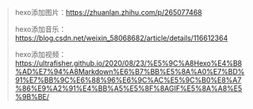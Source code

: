 > hexo添加图片：https://zhuanlan.zhihu.com/p/265077468
>
> hexo添加音乐：https://blog.csdn.net/weixin_58068682/article/details/116612364
>
> hexo添加视频：https://ultrafisher.github.io/2020/08/23/%E5%9C%A8Hexo%E4%B8%AD%E7%94%A8Markdown%E6%B7%BB%E5%8A%A0%E7%BD%91%E7%BB%9C%E6%88%96%E6%9C%AC%E5%9C%B0%E8%A7%86%E9%A2%91%E4%BB%A5%E5%8F%8AGIF%E5%8A%A8%E5%9B%BE/
>
> 